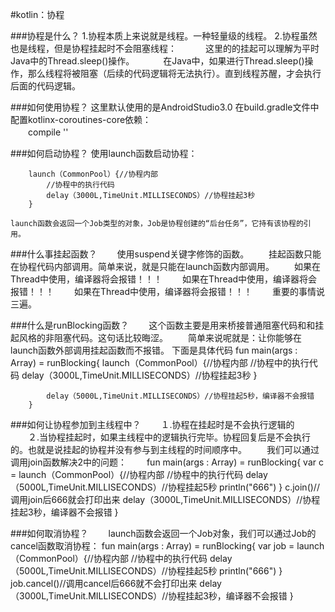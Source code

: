#kotlin：协程  


###协程是什么？
	1.协程本质上来说就是线程。一种轻量级的线程。
	2.协程虽然也是线程，但是协程挂起时不会阻塞线程：
	　　　这里的的挂起可以理解为平时Java中的Thread.sleep()操作。
	　　　在Java中，如果进行Thread.sleep()操作，那么线程将被阻塞（后续的代码逻辑将无法执行）。直到线程苏醒，才会执行后面的代码逻辑。

###如何使用协程？
	这里默认使用的是AndroidStudio3.0
	在build.gradle文件中配置kotlinx-coroutines-core依赖：  
	　　compile ''

###如何启动协程？
	使用launch函数启动协程：

		launch（CommonPool）{//协程内部
			//协程中的执行代码
			delay（3000L,TimeUnit.MILLISECONDS）//协程挂起3秒
		}

	launch函数会返回一个Job类型的对象，Job是协程创建的“后台任务”，它持有该协程的引用。

###什么事挂起函数？
	　　使用suspend关键字修饰的函数。
	　　挂起函数只能在协程代码内部调用。简单来说，就是只能在launch函数内部调用。
	　　如果在Thread中使用，编译器将会报错！！！
	　　如果在Thread中使用，编译器将会报错！！！
	　　如果在Thread中使用，编译器将会报错！！！
	　　重要的事情说三遍。

###什么是runBlocking函数？
	　　这个函数主要是用来桥接普通阻塞代码和和挂起风格的非阻塞代码。这句话比较晦涩。
	　　简单来说呢就是：让你能够在launch函数外部调用挂起函数而不报错。
		下面是具体代码
		fun main(args : Array<String>) = runBlocking<Unit>{
			launch（CommonPool）{//协程内部
				//协程中的执行代码
				delay（3000L,TimeUnit.MILLISECONDS）//协程挂起3秒
			}
			
			delay（5000L,TimeUnit.MILLISECONDS）//协程挂起5秒，编译器不会报错
		}

###如何让协程参加到主线程中？
	　　１.协程在挂起时是不会执行逻辑的
	　　２.当协程挂起时，如果主线程中的逻辑执行完毕。协程回复后是不会执行的。也就是说挂起的协程并没有参与到主线程的时间顺序中。
	　　我们可以通过调用join函数解决2中的问题：
	　　fun main(args : Array<String>) = runBlocking<Unit>{
			var c = launch（CommonPool）{//协程内部
				//协程中的执行代码
				delay（5000L,TimeUnit.MILLISECONDS）//协程挂起5秒
				println("666")
			}
			c.join()//调用join后666就会打印出来
			delay（3000L,TimeUnit.MILLISECONDS）//协程挂起3秒，编译器不会报错
		}

###如何取消协程？
	　　launch函数会返回一个Job对象，我们可以通过Job的cancel函数取消协程：
		fun main(args : Array<String>) = runBlocking<Unit>{
			var job = launch（CommonPool）{//协程内部
				//协程中的执行代码
				delay（5000L,TimeUnit.MILLISECONDS）//协程挂起5秒
				println("666")
			}
			job.cancel()//调用cancel后666就不会打印出来
			delay（3000L,TimeUnit.MILLISECONDS）//协程挂起3秒，编译器不会报错
		}
